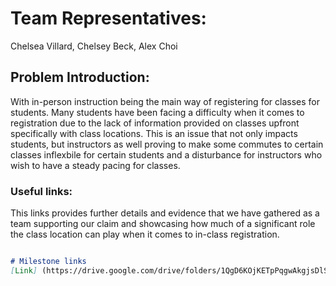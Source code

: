 # Team Representatives:
Chelsea Villard, Chelsey Beck, Alex Choi

## Problem Introduction:
With in-person instruction being the main way of registering for classes for students. 
Many students have been facing a difficulty when it comes to registration due to the lack of information provided on classes upfront specifically with class locations. This is an issue that not only impacts students, but instructors as well proving to make some commutes to certain classes inflexbile for certain students and a disturbance for instructors who wish to have a steady pacing for classes. 

### Useful links: 

This links provides further details and evidence that we have gathered as a team supporting our claim and showcasing how much of a significant role the class location can play when it comes to in-class registration.

```markdown

# Milestone links
[Link] (https://drive.google.com/drive/folders/1QgD6KOjKETpPqgwAkgjsDlSb23wbxzrZ)


